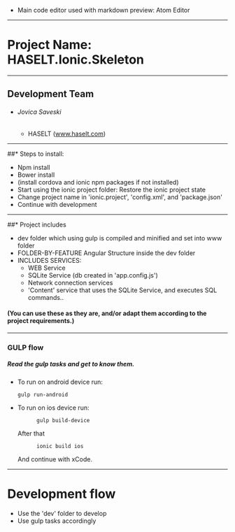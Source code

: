 * Main code editor used with markdown preview: Atom Editor
-----
# Project Name: HASELT.Ionic.Skeleton

-----
## Development Team
* ###### Jovica Saveski
    * HASELT (www.haselt.com)

-----
##* Steps to install:
  * Npm install
  * Bower install
  * (install cordova and ionic npm packages if not installed)
  * Start using the ionic project folder: Restore the ionic project state
  * Change project name in 'ionic.project', 'config.xml', and 'package.json'
  * Continue with development

-----
##* Project includes

* dev folder which using gulp is compiled and minified and set into www folder
* FOLDER-BY-FEATURE Angular Structure inside the dev folder
* INCLUDES SERVICES:
    * WEB Service
    * SQLite Service (db created in 'app.config.js')
    * Network connection services
    * 'Content' service that uses the SQLite Service, and executes SQL commands..

#### (You can use these as they are, and/or adapt them according to the project requirements.)
-----
### GULP flow

##### Read the gulp tasks and get to know them.
* To run on android device run:

      gulp run-android

* To run on ios device run:

            gulp build-device

  After that

            ionic build ios

  And continue with xCode.
-----

# Development flow

* Use the 'dev' folder to develop
* Use gulp tasks accordingly

